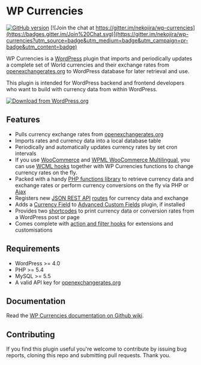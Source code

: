 # WP Currencies

[![GitHub version](https://badge.fury.io/gh/nekojira%2Fwp-currencies.svg)](http://badge.fury.io/gh/nekojira%2Fwp-currencies)
[![Join the chat at https://gitter.im/nekojira/wp-currencies](https://badges.gitter.im/Join%20Chat.svg)](https://gitter.im/nekojira/wp-currencies?utm_source=badge&utm_medium=badge&utm_campaign=pr-badge&utm_content=badge)

WP Currencies is a [WordPress](http://www.wordpress.org) plugin that imports and periodically updates a complete set of World currencies and their exchange rates from [openexchangerates.org](https://openexchangerates.org) to WordPress database for later retrieval and use.

This plugin is intended for WordPress backend and frontend developers who want to build with currency data from within WordPress.

[![Download from WordPress.org](https://github.com/nekojira/wp-currencies/blob/master/assets/wordpress-download-btn.png)](https://wordpress.org/plugins/wp-currencies/)


## Features

* Pulls currency exchange rates from [openexchangerates.org](https://openexchangerates.org)
* Imports rates and currency data into a local database table
* Periodically and automatically updates currency rates by set cron intervals
* If you use [WooCommerce](https://github.com/woothemes/woocommerce) and [WPML WooCommerce Multilingual](https://wordpress.org/plugins/woocommerce-multilingual/), you can use [WCML hooks](https://wpml.org/documentation/related-projects/woocommerce-multilingual/multi-currency-support-woocommerce/) together with WP Currencies functions to change currency rates on the fly.
* Packed with a handy [PHP functions library](https://github.com/nekojira/wp-currencies/wiki/Functions) to retrieve currency data and exchange rates or perform currency conversions on the fly via PHP or [Ajax](https://github.com/nekojira/wp-currencies/wiki/Ajax)
* Registers new [JSON REST API](https://wordpress.org/plugins/json-rest-api/) [routes](https://github.com/nekojira/wp-currencies/wiki/WP-REST-API) for currency data and exchange
* Adds a [Currency Field](https://github.com/nekojira/wp-currencies/wiki/Advanced-Custom-Field) to [Advanced Custom Fields](https://www.advancedcustomfields.com/) plugin, if installed
* Provides two [shortcodes](https://github.com/nekojira/wp-currencies/wiki/Shortcodes) to print currency data or conversion rates from a WordPress post or page
* Comes complete with [action and filter hooks](https://github.com/nekojira/wp-currencies/wiki/Hooks) for extensions and customisations

## Requirements

* WordPress >= 4.0
* PHP >= 5.4
* MySQL >= 5.5
* A valid API key for [openexchangerates.org](https://openexchangerates.org)

## Documentation

Read the [WP Currencies documentation on Github wiki](https://github.com/nekojira/wp-currencies/wiki).

## Contributing
If you find this plugin useful you're welcome to contribute by issuing bug reports, cloning this repo and submitting pull requests. Thank you.
